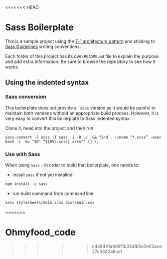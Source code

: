 <<<<<<< HEAD
# Sass Boilerplate

This is a sample project using the [7-1 architecture pattern](https://sass-guidelin.es/#architecture) and sticking to [Sass Guidelines](https://sass-guidelin.es) writing conventions.

Each folder of this project has its own `README.md` file to explain the purpose and add extra information. Be sure to browse the repository to see how it works.

## Using the indented syntax

### Sass conversion

This boilerplate does not provide a `.sass` version as it would be painful to maintain both versions without an appropriate build process. However, it is very easy to convert this boilerplate to Sass indented syntax.

Clone it, head into the project and then run:

```
sass-convert -F scss -T sass -i -R ./  && find . -iname “*.scss” -exec bash -c 'mv "$0" “${0%\.scss}.sass"' {} \;
```

### Use with Sass

When using `sass` - in order to build that boilerplate, one needs to:

- install `sass` if not yet installed:

```bash
npm install -g sass
```

- run build command from command line:

```bash
sass stylesheets/main.scss dist/main.css
```
=======
# Ohmyfood_code
>>>>>>> c4a6491a9d9f1b32a1b5e3e03ace27c3342a8cef
